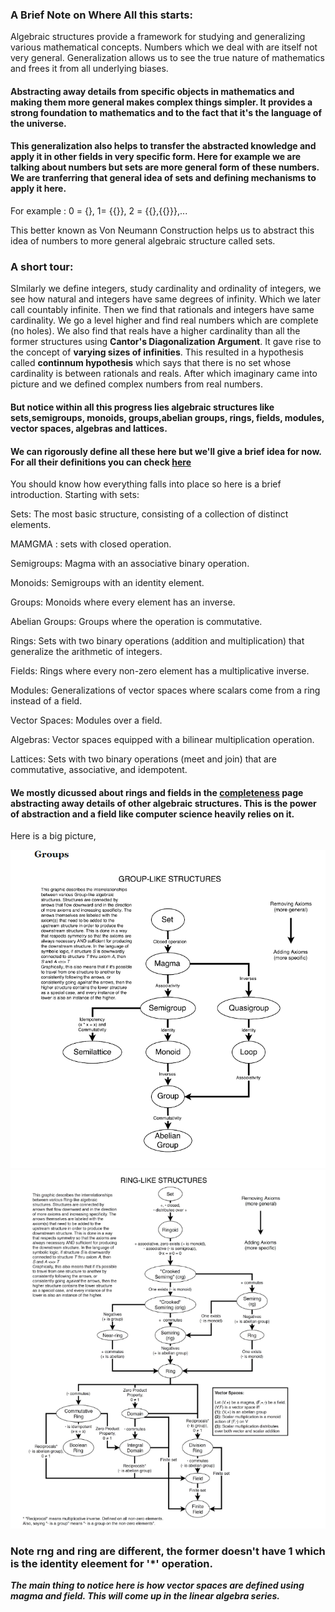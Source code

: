 ### A Brief Note on Where All this starts:

Algebraic structures provide a framework for studying and generalizing various mathematical concepts. Numbers which we deal with are itself not very general. Generalization allows us to see the true nature of mathematics and frees it from all underlying biases.

#### Abstracting away details from specific objects in mathematics and making them more general makes complex things simpler. It provides a strong foundation to mathematics and to the fact that it's the language of the universe.

#### This generalization also helps to transfer the abstracted knowledge and apply it in other fields in very specific form. Here for example we are talking about numbers but sets are more general form of these numbers. We are tranferring that general idea of sets and defining mechanisms to apply it here.

For example : 0 = {}, 1= {{}}, 2 = {{},{{}}},...

This better known as Von Neumann Construction helps us to abstract this idea of numbers to more general algebraic structure called sets.

### A short tour:

SImilarly we define integers, study cardinality and ordinality of integers, we see how natural and integers have same degrees of infinity. Which we later call countably infinite. Then we find that rationals and integers have same cardinality. We go a level higher and find real numbers which are complete (no holes). We also find that reals have a higher cardinality than all the former structures using **Cantor's Diagonalization Argument**. It gave rise to the concept of **varying sizes of infinities**. This resulted in a hypothesis called **continnum hypothesis** which says that there is no set whose cardinality is between rationals and reals. After which imaginary came into picture and we defined complex numbers from real numbers.

#### But notice within all this progress lies algebraic structures like sets,semigroups, monoids, groups,abelian groups, rings, fields, modules, vector spaces, algebras and lattices.
#### We can rigorously define all these here but we'll give a brief idea for now. For all their definitions you can check [here]()
You should know how everything falls into place so here is a brief introduction.
Starting with sets:

Sets: The most basic structure, consisting of a collection of distinct elements.

MAMGMA : sets with closed operation.

Semigroups: Magma with an associative binary operation.

Monoids: Semigroups with an identity element.

Groups: Monoids where every element has an inverse.

Abelian Groups: Groups where the operation is commutative.

Rings: Sets with two binary operations (addition and multiplication) that generalize the arithmetic of integers.

Fields: Rings where every non-zero element has a multiplicative inverse.

Modules: Generalizations of vector spaces where scalars come from a ring instead of a field.

Vector Spaces: Modules over a field.

Algebras: Vector spaces equipped with a bilinear multiplication operation.

Lattices: Sets with two binary operations (meet and join) that are commutative, associative, and idempotent.


#### We mostly dicussed about rings and fields in the [completeness](/Real%20Analysis/extras/real_analysis/completeness.md) page abstracting away details of other algebraic structures. This is the power of abstraction and a field like computer science heavily relies on it.

Here is a big picture,

![morenotegroup](/Real%20Analysis/media/morenotegroup.png)
![morenotering](/Real%20Analysis/media/morenotering.png)

### Note rng and ring are different, the former doesn't have 1 which is the identity eleement for '*' operation.

***The main thing to notice here is how vector spaces are defined using magma and field. This will come up in the linear algebra series.***
